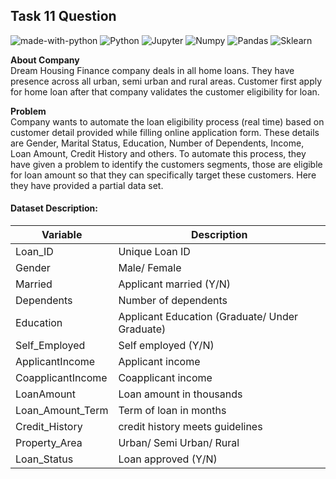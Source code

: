## Task 11 Question
![made-with-python](https://img.shields.io/badge/Made%20with-Python-1f425f.svg)
![Python](https://img.shields.io/badge/Python-3776AB?logo=Python&logoColor=white)
![Jupyter](https://img.shields.io/badge/Jupyterlab-F37626?logo=Jupyter&logoColor=white)
![Numpy](https://img.shields.io/badge/Numpy-777BB4?logo=numpy&logoColor=white)
![Pandas](https://img.shields.io/badge/Pandas-2C2D72?logo=pandas&logoColor=white)
![Sklearn](https://img.shields.io/badge/scikit_learn-F7931E?logo=scikit-learn&logoColor=white)

__About Company__ <br>
Dream Housing Finance company deals in all home loans. They have presence across all urban, semi urban and rural areas. Customer first apply for home loan after that company validates the customer eligibility for loan.

__Problem__ <br>
Company wants to automate the loan eligibility process (real time) based on customer detail provided while filling online application form. These details are Gender, Marital Status, Education, Number of Dependents, Income, Loan Amount, Credit History and others. To automate this process, they have given a problem to identify the customers segments, those are eligible for loan amount so that they can specifically target these customers. Here they have provided a partial data set.

#### Dataset Description:

| Variable | Description | 
|------|------|
| Loan_ID | Unique Loan ID | 
| Gender | Male/ Female | 
| Married | Applicant married (Y/N) | 
| Dependents | Number of dependents | 
| Education | Applicant Education (Graduate/ Under Graduate) | 
| Self_Employed | Self employed (Y/N) | 
| ApplicantIncome | Applicant income | 
| CoapplicantIncome | Coapplicant income | 
| LoanAmount | Loan amount in thousands | 
| Loan_Amount_Term | Term of loan in months | 
| Credit_History | credit history meets guidelines | 
| Property_Area | Urban/ Semi Urban/ Rural | 
| Loan_Status | Loan approved (Y/N) | 
